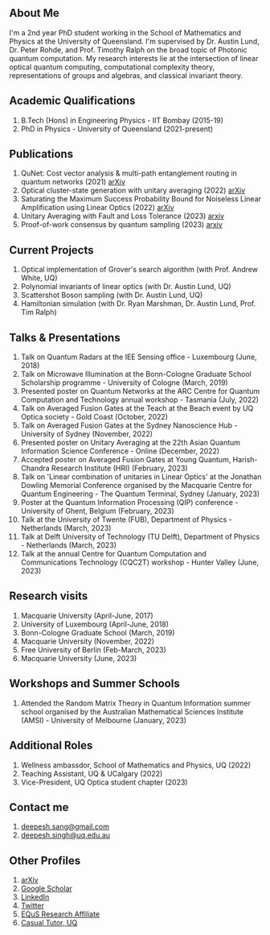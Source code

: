 
## About Me
I'm a 2nd year PhD student working in the School of Mathematics and Physics at the University of Queensland. I'm supervised by Dr. Austin Lund, Dr. Peter Rohde, and Prof. Timothy Ralph on the broad topic of Photonic quantum computation. My research interests lie at the intersection of linear optical quantum computing, computational complexity theory, representations of groups and algebras, and classical invariant theory. 

## Academic Qualifications
1. B.Tech (Hons) in Engineering Physics - IIT Bombay (2015-19)
2. PhD in Physics - University of Queensland (2021-present)

## Publications
1. QuNet: Cost vector analysis & multi-path entanglement routing in quantum networks (2021) [arXiv](https://arxiv.org/abs/2105.00418)
2. Optical cluster-state generation with unitary averaging (2022) [arXiv](https://arxiv.org/abs/2209.15282)
3. Saturating the Maximum Success Probability Bound for Noiseless Linear Amplification using Linear Optics (2022) [arXiv](https://arxiv.org/abs/2212.04274)
4. Unitary Averaging with Fault and Loss Tolerance (2023) [arxiv](https://arxiv.org/abs/2304.14637)
5. Proof-of-work consensus by quantum sampling (2023) [arxiv](https://arxiv.org/abs/2305.19865)


## Current Projects
1. Optical implementation of Grover's search algorithm (with Prof. Andrew White, UQ)
2. Polynomial invariants of linear optics (with Dr. Austin Lund, UQ)
3. Scattershot Boson sampling (with Dr. Austin Lund, UQ)
4. Hamiltonian simulation (with Dr. Ryan Marshman, Dr. Austin Lund, Prof. Tim Ralph)

## Talks & Presentations
1. Talk on Quantum Radars at the IEE Sensing office - Luxembourg (June, 2018)
2. Talk on Microwave Illumination at the Bonn-Cologne Graduate School Scholarship programme - University of Cologne (March, 2019)
3. Presented poster on Quantum Networks at the ARC Centre for Quantum Computation and Technology annual workshop - Tasmania (July, 2022)
4. Talk on Averaged Fusion Gates at the Teach at the Beach event by UQ Optica society - Gold Coast (October, 2022) 
5. Talk on Averaged Fusion Gates at the Sydney Nanoscience Hub - University of Sydney (November, 2022)
6. Presented poster on Unitary Averaging at the 22th Asian Quantum Information Science Conference - Online (December, 2022)
7. Accepted poster on Averaged Fusion Gates at Young Quantum, Harish-Chandra Research Institute (HRI) (February, 2023)
8. Talk on 'Linear combination of unitaries in Linear Optics' at the Jonathan Dowling Memorial Conference organised by the Macquarie Centre for Quantum Engineering - The Quantum Terminal, Sydney (January, 2023)
9. Poster at the Quantum Information Processing (QIP) conference - University of Ghent, Belgium (February, 2023)
10. Talk at the University of Twente (FUB), Department of Physics - Netherlands (March, 2023)
11. Talk at Delft University of Technology (TU Delft), Department of Physics - Netherlands (March, 2023) 
12. Talk at the annual Centre for Quantum Computation and Communications Technology (CQC2T) workshop - Hunter Valley (June, 2023)

## Research visits
1. Macquarie University (April-June, 2017)
2. University of Luxembourg (April-June, 2018)
3. Bonn-Cologne Graduate School (March, 2019)
4. Macquarie University (November, 2022)
5. Free University of Berlin (Feb-March, 2023)
6. Macquarie University (June, 2023)

## Workshops and Summer Schools
1. Attended the Random Matrix Theory in Quantum Information summer school organised by the Australian Mathematical Sciences Institute (AMSI) - University of Melbourne (January, 2023)

## Additional Roles
1. Wellness ambassdor, School of Mathematics and Physics, UQ (2022)
2. Teaching Assistant, UQ & UCalgary (2022)
3. Vice-President, UQ Optica student chapter (2023)

## Contact me
1. <deepesh.sang@gmail.com>
2. <deepesh.singh@uq.edu.au>

## Other Profiles
1. [arXiv](http://arxiv.org/a/singh_d_6)
2. [Google Scholar](https://scholar.google.com.au/citations?user=oC0b35QAAAAJ&hl=en)
3. [LinkedIn](https://www.linkedin.com/in/deepesh--singh/)
4. [Twitter](https://twitter.com/deepesh__singh)
5. [EQuS Research Affiliate](https://equs.org/users/deepesh-singh)
6. [Casual Tutor, UQ](https://smp.uq.edu.au/profile/11784/deepesh-singh)

